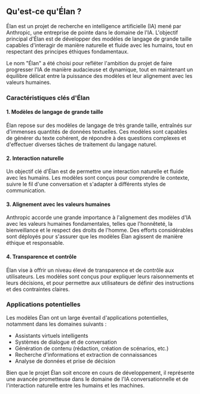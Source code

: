 ## Qu'est-ce qu'Élan ?

Élan est un projet de recherche en intelligence artificielle (IA) mené par Anthropic, une entreprise de pointe dans le domaine de l'IA. L'objectif principal d'Élan est de développer des modèles de langage de grande taille capables d'interagir de manière naturelle et fluide avec les humains, tout en respectant des principes éthiques fondamentaux.

Le nom "Élan" a été choisi pour refléter l'ambition du projet de faire progresser l'IA de manière audacieuse et dynamique, tout en maintenant un équilibre délicat entre la puissance des modèles et leur alignement avec les valeurs humaines.

### Caractéristiques clés d'Élan

#### 1. Modèles de langage de grande taille

Élan repose sur des modèles de langage de très grande taille, entraînés sur d'immenses quantités de données textuelles. Ces modèles sont capables de générer du texte cohérent, de répondre à des questions complexes et d'effectuer diverses tâches de traitement du langage naturel.

#### 2. Interaction naturelle

Un objectif clé d'Élan est de permettre une interaction naturelle et fluide avec les humains. Les modèles sont conçus pour comprendre le contexte, suivre le fil d'une conversation et s'adapter à différents styles de communication.

#### 3. Alignement avec les valeurs humaines

Anthropic accorde une grande importance à l'alignement des modèles d'IA avec les valeurs humaines fondamentales, telles que l'honnêteté, la bienveillance et le respect des droits de l'homme. Des efforts considérables sont déployés pour s'assurer que les modèles Élan agissent de manière éthique et responsable.

#### 4. Transparence et contrôle

Élan vise à offrir un niveau élevé de transparence et de contrôle aux utilisateurs. Les modèles sont conçus pour expliquer leurs raisonnements et leurs décisions, et pour permettre aux utilisateurs de définir des instructions et des contraintes claires.

### Applications potentielles

Les modèles Élan ont un large éventail d'applications potentielles, notamment dans les domaines suivants :

- Assistants virtuels intelligents
- Systèmes de dialogue et de conversation
- Génération de contenu (rédaction, création de scénarios, etc.)
- Recherche d'informations et extraction de connaissances
- Analyse de données et prise de décision

Bien que le projet Élan soit encore en cours de développement, il représente une avancée prometteuse dans le domaine de l'IA conversationnelle et de l'interaction naturelle entre les humains et les machines.